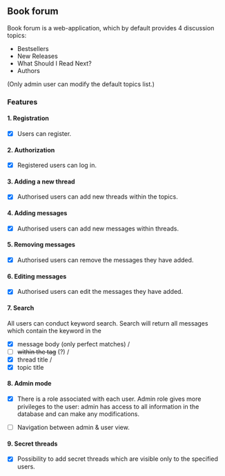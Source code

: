 ## Book forum
Book forum is a web-application, which by default provides 4 discussion topics:

* Bestsellers
* New Releases
* What Should I Read Next?
* Authors

(Only admin user can modify the default topics list.)

### Features

#### 1. Registration 

- [x] Users can register. 

#### 2. Authorization

- [x] Registered users can log in.

#### 3. Adding a new thread

- [x] Authorised users can add new threads within the topics. 

#### 4. Adding messages

 - [x] Authorised users can add new messages within threads. 

#### 5. Removing messages

 - [x] Authorised users can remove the messages they have added.

#### 6. Editing messages

 - [x] Authorised users can edit the messages they have added.

#### 7. Search

All users can conduct keyword search. Search will return all messages
which contain the keyword in the 
- [x] message body (only perfect matches) /
- [ ] ~~within the tag~~ (?) / 
- [x] thread title / 
- [x] topic title

#### 8. Admin mode

- [x] There is a role associated with each user. Admin role gives more privileges to the user:
admin has access to all information in the database and can make any modifications.

- [ ]  Navigation between admin & user view. 

#### 9. Secret threads

- [x] Possibility to add secret threads which are visible only to the specified users.